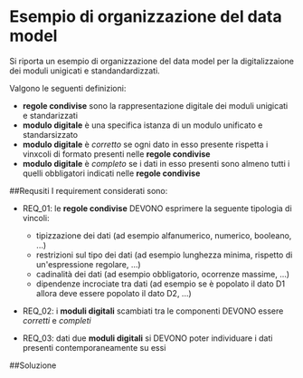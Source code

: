 # Esempio di organizzazione del data model 

Si riporta un esempio di organizzazione del data model per la digitalizzaione dei 
moduli unigicati e standandardizzati.


Valgono le seguenti definizioni:

- **regole condivise** sono la rappresentazione digitale dei moduli unigicati e standarizzati 
- **modulo digitale** è una specifica istanza di un modulo unificato e standarsizzato 
- **modulo digitale** è *corretto* se ogni dato in esso presente rispetta i vinxcoli di formato presenti nelle **regole condivise**
- **modulo digitale** è *completo* se i dati in esso presenti sono almeno tutti i quelli obbligatori indicati nelle **regole condivise** 


##Requsiti
I requirement considerati sono:

- REQ_01: le **regole condivise** DEVONO esprimere la seguente tipologia di vincoli:
    - tipizzazione dei dati (ad esempio alfanumerico, numerico, booleano, ...) 
    - restrizioni sul tipo dei dati (ad esempio lunghezza minima, rispetto di un'espressione regolare, ...)
    - cadinalità dei dati (ad esempio obbligatorio, ocorrenze massime, ...)
    - dipendenze incrociate tra dati (ad esempio se è popolato il dato D1 allora deve essere popolato il dato D2, ...)
   
- REQ_02: i **moduli digitali** scambiati tra le componenti DEVONO essere *corretti* e *completi*
- REQ_03: dati due **moduli digitali** si DEVONO poter individuare i dati presenti contemporaneamente su essi
 
##Soluzione
